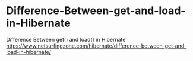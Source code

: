 # Difference-Between-get-and-load-in-Hibernate
Difference Between get() and load() in Hibernate
https://www.netsurfingzone.com/hibernate/difference-between-get-and-load-in-hibernate/
